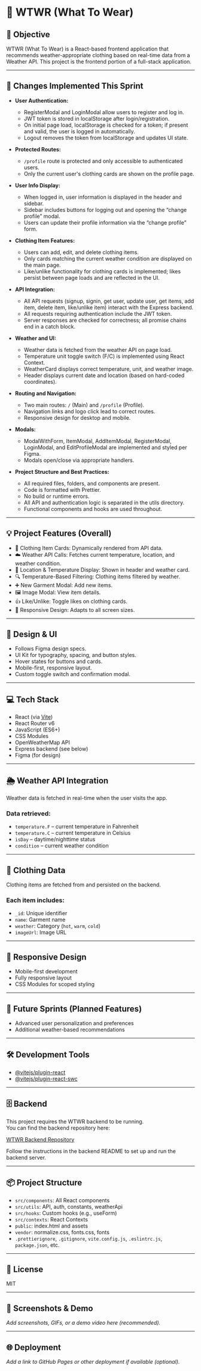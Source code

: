 # 👕 WTWR (What To Wear)

## 🧭 Objective

WTWR (What To Wear) is a React-based frontend application that recommends weather-appropriate clothing based on real-time data from a Weather API. This project is the frontend portion of a full-stack application.

---

## 🚀 Changes Implemented This Sprint

- **User Authentication:**

  - RegisterModal and LoginModal allow users to register and log in.
  - JWT token is stored in localStorage after login/registration.
  - On initial page load, localStorage is checked for a token; if present and valid, the user is logged in automatically.
  - Logout removes the token from localStorage and updates UI state.

- **Protected Routes:**

  - `/profile` route is protected and only accessible to authenticated users.
  - Only the current user's clothing cards are shown on the profile page.

- **User Info Display:**

  - When logged in, user information is displayed in the header and sidebar.
  - Sidebar includes buttons for logging out and opening the “change profile” modal.
  - Users can update their profile information via the “change profile” form.

- **Clothing Item Features:**

  - Users can add, edit, and delete clothing items.
  - Only cards matching the current weather condition are displayed on the main page.
  - Like/unlike functionality for clothing cards is implemented; likes persist between page loads and are reflected in the UI.

- **API Integration:**

  - All API requests (signup, signin, get user, update user, get items, add item, delete item, like/unlike item) interact with the Express backend.
  - All requests requiring authentication include the JWT token.
  - Server responses are checked for correctness; all promise chains end in a catch block.

- **Weather and UI:**

  - Weather data is fetched from the weather API on page load.
  - Temperature unit toggle switch (F/C) is implemented using React Context.
  - WeatherCard displays correct temperature, unit, and weather image.
  - Header displays current date and location (based on hard-coded coordinates).

- **Routing and Navigation:**

  - Two main routes: `/` (Main) and `/profile` (Profile).
  - Navigation links and logo click lead to correct routes.
  - Responsive design for desktop and mobile.

- **Modals:**

  - ModalWithForm, ItemModal, AddItemModal, RegisterModal, LoginModal, and EditProfileModal are implemented and styled per Figma.
  - Modals open/close via appropriate handlers.

- **Project Structure and Best Practices:**
  - All required files, folders, and components are present.
  - Code is formatted with Prettier.
  - No build or runtime errors.
  - All API and authentication logic is separated in the utils directory.
  - Functional components and hooks are used throughout.

---

## 💡 Project Features (Overall)

- 👕 Clothing Item Cards: Dynamically rendered from API data.
- ☁️ Weather API Calls: Fetches current temperature, location, and weather condition.
- 📍 Location & Temperature Display: Shown in header and weather card.
- 🔍 Temperature-Based Filtering: Clothing items filtered by weather.
- ➕ New Garment Modal: Add new items.
- 🖼️ Image Modal: View item details.
- 👍 Like/Unlike: Toggle likes on clothing cards.
- 📱 Responsive Design: Adapts to all screen sizes.

---

## 🎨 Design & UI

- Follows Figma design specs.
- UI Kit for typography, spacing, and button styles.
- Hover states for buttons and cards.
- Mobile-first, responsive layout.
- Custom toggle switch and confirmation modal.

---

## 💻 Tech Stack

- React (via [Vite](https://vitejs.dev/))
- React Router v6
- JavaScript (ES6+)
- CSS Modules
- OpenWeatherMap API
- Express backend (see below)
- Figma (for design)

---

## 🌦️ Weather API Integration

Weather data is fetched in real-time when the user visits the app.

### Data retrieved:

- `temperature.F` – current temperature in Fahrenheit
- `temperature.C` – current temperature in Celsius
- `isDay` – daytime/nighttime status
- `condition` – current weather condition

---

## 👕 Clothing Data

Clothing items are fetched from and persisted on the backend.

### Each item includes:

- `_id`: Unique identifier
- `name`: Garment name
- `weather`: Category (`hot`, `warm`, `cold`)
- `imageUrl`: Image URL

---

## 📱 Responsive Design

- Mobile-first development
- Fully responsive layout
- CSS Modules for scoped styling

---

## 🔮 Future Sprints (Planned Features)

- Advanced user personalization and preferences
- Additional weather-based recommendations

---

## 🛠️ Development Tools

- [@vitejs/plugin-react](https://github.com/vitejs/vite-plugin-react/blob/main/packages/plugin-react/README.md)
- [@vitejs/plugin-react-swc](https://github.com/vitejs/vite-plugin-react-swc)

---

## 🗄️ Backend

This project requires the WTWR backend to be running.  
You can find the backend repository here:

[WTWR Backend Repository](https://github.com/jemaxmars/se_project_express)

Follow the instructions in the backend README to set up and run the backend server.

---

## 📦 Project Structure

- `src/components`: All React components
- `src/utils`: API, auth, constants, weatherApi
- `src/hooks`: Custom hooks (e.g., useForm)
- `src/contexts`: React Contexts
- `public`: index.html and assets
- `vendor`: normalize.css, fonts.css, fonts
- `.prettierignore`, `.gitignore`, `vite.config.js`, `.eslintrc.js`, `package.json`, etc.

---

## 📝 License

MIT

---

## 📸 Screenshots & Demo

_Add screenshots, GIFs, or a demo video here (recommended)._

---

## 🌐 Deployment

_Add a link to GitHub Pages or other deployment if available (optional)._
